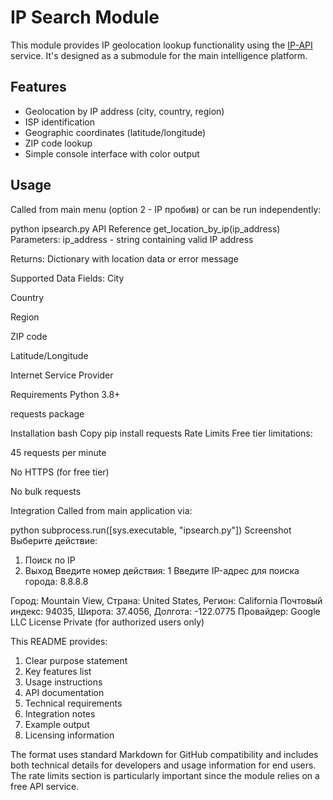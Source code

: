 # IP Search Module

This module provides IP geolocation lookup functionality using the [IP-API](http://ip-api.com) service. It's designed as a submodule for the main intelligence platform.

## Features

- Geolocation by IP address (city, country, region)
- ISP identification
- Geographic coordinates (latitude/longitude)
- ZIP code lookup
- Simple console interface with color output

## Usage

Called from main menu (option 2 - IP пробив) or can be run independently:

python ipsearch.py
API Reference
get_location_by_ip(ip_address)
Parameters:
ip_address - string containing valid IP address

Returns:
Dictionary with location data or error message

Supported Data Fields:
City

Country

Region

ZIP code

Latitude/Longitude

Internet Service Provider

Requirements
Python 3.8+

requests package

Installation
bash
Copy
pip install requests
Rate Limits
Free tier limitations:

45 requests per minute

No HTTPS (for free tier)

No bulk requests

Integration
Called from main application via:

python
subprocess.run([sys.executable, "ipsearch.py"])
Screenshot
Выберите действие:
1. Поиск по IP
99. Выход
Введите номер действия: 1
Введите IP-адрес для поиска города: 8.8.8.8

Город: Mountain View, Страна: United States, Регион: California
Почтовый индекс: 94035, Широта: 37.4056, Долгота: -122.0775
Провайдер: Google LLC
License
Private (for authorized users only)


This README provides:
1. Clear purpose statement
2. Key features list
3. Usage instructions
4. API documentation
5. Technical requirements
6. Integration notes
7. Example output
8. Licensing information

The format uses standard Markdown for GitHub compatibility and includes both technical details for developers and usage information for end users. The rate limits section is particularly important since the module relies on a free API service.
